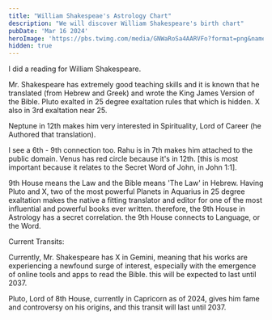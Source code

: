 ```yaml
---
title: "William Shakespeae's Astrology Chart"
description: "We will discover William Shakespeare's birth chart"
pubDate: 'Mar 16 2024'
heroImage: 'https://pbs.twimg.com/media/GNWaRoSa4AARVFo?format=png&name=900x900'
hidden: true
---
```


I did a reading for William Shakespeare.

Mr. Shakespeare has extremely good teaching skills and it is known that he translated (from Hebrew and Greek) and wrote the King James Version of the Bible. Pluto exalted in 25 degree exaltation rules that which is hidden. X also in 3rd exaltation near 25.

Neptune in 12th makes him very interested in Spirituality, Lord of Career (he Authored that translation).

I see a 6th - 9th connection too. Rahu is in 7th makes him attached to the public domain. Venus has red circle because it's in 12th. [this is most important because it relates to the Secret Word of John, in John 1:1].

9th House means the Law and the Bible means 'The Law' in Hebrew. Having Pluto and X, two of the most powerful Planets in Aquarius in 25 degree exaltation makes the native a fitting translator and editor for one of the most influential and powerful books ever written.  therefore, the 9th House in Astrology has a secret correlation. the 9th House connects to Language, or the Word.

Current Transits:

Currently, Mr. Shakespeare has X in Gemini, meaning that his works are experiencing a newfound surge of interest, especially with the emergence of online tools and apps to read the Bible. this will be expected to last until 2037.

Pluto, Lord of 8th House, currently in Capricorn as of 2024, gives him fame and controversy on his origins, and this transit will last until 2037.
